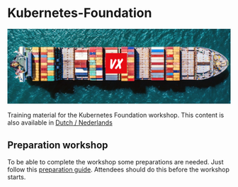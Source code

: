 # Kubernetes-Foundation

![Kubernetes Training Logo](images/kubetraining.png)

Training material for the Kubernetes Foundation workshop. This content is also available in [Dutch / Nederlands](README.md)

## Preparation workshop

To be able to complete the workshop some preparations are needed. Just follow this [preparation guide](workshop/en/preparation.md). Attendees should do this before the workshop starts.